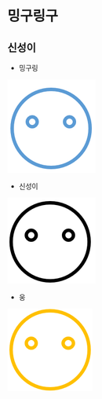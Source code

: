 # 밍구링구

## 신성이

* 밍구링

![원](./image/p02.png)

* 신성이

![원](./image/p03.png)

* 웅

![원](./image/p04.png)
